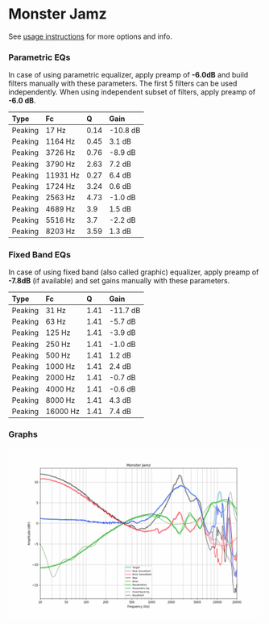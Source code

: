 # Monster Jamz
See [usage instructions](https://github.com/jaakkopasanen/AutoEq#usage) for more options and info.

### Parametric EQs
In case of using parametric equalizer, apply preamp of **-6.0dB** and build filters manually
with these parameters. The first 5 filters can be used independently.
When using independent subset of filters, apply preamp of **-6.0 dB**.

| Type    | Fc       |    Q | Gain     |
|:--------|:---------|:-----|:---------|
| Peaking | 17 Hz    | 0.14 | -10.8 dB |
| Peaking | 1164 Hz  | 0.45 | 3.1 dB   |
| Peaking | 3726 Hz  | 0.76 | -8.9 dB  |
| Peaking | 3790 Hz  | 2.63 | 7.2 dB   |
| Peaking | 11931 Hz | 0.27 | 6.4 dB   |
| Peaking | 1724 Hz  | 3.24 | 0.6 dB   |
| Peaking | 2563 Hz  | 4.73 | -1.0 dB  |
| Peaking | 4689 Hz  | 3.9  | 1.5 dB   |
| Peaking | 5516 Hz  | 3.7  | -2.2 dB  |
| Peaking | 8203 Hz  | 3.59 | 1.3 dB   |

### Fixed Band EQs
In case of using fixed band (also called graphic) equalizer, apply preamp of **-7.8dB**
(if available) and set gains manually with these parameters.

| Type    | Fc       |    Q | Gain     |
|:--------|:---------|:-----|:---------|
| Peaking | 31 Hz    | 1.41 | -11.7 dB |
| Peaking | 63 Hz    | 1.41 | -5.7 dB  |
| Peaking | 125 Hz   | 1.41 | -3.9 dB  |
| Peaking | 250 Hz   | 1.41 | -1.0 dB  |
| Peaking | 500 Hz   | 1.41 | 1.2 dB   |
| Peaking | 1000 Hz  | 1.41 | 2.4 dB   |
| Peaking | 2000 Hz  | 1.41 | -0.7 dB  |
| Peaking | 4000 Hz  | 1.41 | -0.6 dB  |
| Peaking | 8000 Hz  | 1.41 | 4.3 dB   |
| Peaking | 16000 Hz | 1.41 | 7.4 dB   |

### Graphs
![](./Monster%20Jamz.png)